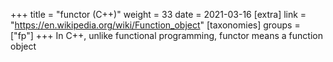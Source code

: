 +++
title = "functor (C++)"
weight = 33
date = 2021-03-16
[extra]
link = "https://en.wikipedia.org/wiki/Function_object"
[taxonomies]
groups = ["fp"]
+++
In C++, unlike functional programming, functor means a function object

